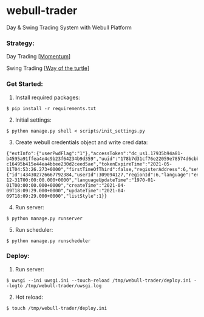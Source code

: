 # webull-trader

Day & Swing Trading System with Webull Platform

### Strategy:

Day Trading [[Momentum](https://www.warriortrading.com/momentum-day-trading-strategy/)]

Swing Trading [[Way of the turtle](https://zhuanlan.zhihu.com/p/34794101)]

### Get Started:

1. Install required packages:

```
$ pip install -r requirements.txt
```

2. Initial settings:

```
$ python manage.py shell < scripts/init_settings.py
```

3. Create webull credentials object and write cred data:

```
{"extInfo":{"userPwdFlag":"1"},"accessToken":"dc_us1.17935b94a81-b4595a91ffea4e4c9b23f64234b9d359","uuid":"178b7d31cf76e22059e78574d6cbbbc46561bde710d","refreshToken":"17935b94a81-c16495b415e44ea4bbee230d2ceed5ae","tokenExpireTime":"2021-05-11T04:53:26.273+0000","firstTimeOfThird":false,"registerAddress":6,"settings":{"id":434302726667792384,"userId":309094127,"regionId":6,"language":"en","focusMarketId":"2,3,4,5,6,14","theme":2,"increDecreColor":2,"fontSize":"M","portfolioDisplayMode":2,"portfolioNameNewline":1,"portfolioHoldingsDisplay":1,"portfolioIndexDisplay":1,"portfolioBulletin":1,"kdata":1,"refreshFrequency":1,"shock":0,"tickerPriceRemind":1,"orderDealRemind":1,"hotNews":1,"chartOption":2,"operateTime":"1969-12-31T00:00:00.000+0000","languageUpdateTime":"1970-01-01T00:00:00.000+0000","createTime":"2021-04-09T18:09:29.000+0000","updateTime":"2021-04-09T18:09:29.000+0000","listStyle":1}}
```

4. Run server:

```
$ python manage.py runserver
```

5. Run scheduler:

```
$ python manage.py runscheduler
```

### Deploy:

1. Run server:

```
$ uwsgi --ini uwsgi.ini --touch-reload /tmp/webull-trader/deploy.ini --logto /tmp/webull-trader/uwsgi.log
```

2. Hot reload:

```
$ touch /tmp/webull-trader/deploy.ini
```
